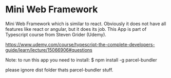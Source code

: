 # Mini Web Framework
Mini Web Framework which is similar to react. Obviously it does not have all features like react or angular, but it does its job. This App is part of Typescript course from Steven Grider (Udemy). 

https://www.udemy.com/course/typescript-the-complete-developers-guide/learn/lecture/15066906#questions

Note: to run this app you need to install:
$ npm install -g parcel-bundler 

please ignore dist folder thats parcel-bundler stuff.
